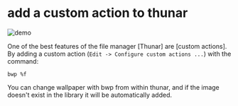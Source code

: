 # add a custom action to thunar

![demo](https://github.com/budRich/bwp/raw/next/examples/thunar/demo.gif)

One of the best features of the file manager [Thunar] are [custom actions].
By adding a custom action (`Edit -> Configure custom actions ...`) with the command:  

```
bwp %f
```

You can change wallpaper with bwp from within thunar, and if the image doesn't exist in the library it will be automatically added.
